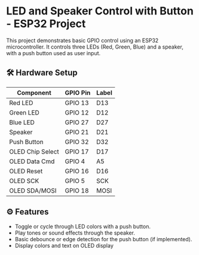 # LED and Speaker Control with Button - ESP32 Project

This project demonstrates basic GPIO control using an ESP32 microcontroller. It controls three LEDs (Red, Green, Blue) and a speaker, with a push button used as user input.

## 🛠️ Hardware Setup

| Component        | GPIO Pin | Label |
|------------------|----------|-------|
| Red LED          | GPIO 13  | D13   |
| Green LED        | GPIO 12  | D12   |
| Blue LED         | GPIO 27  | D27   |
| Speaker          | GPIO 21  | D21   |
| Push Button      | GPIO 32  | D32   |
| OLED Chip Select | GPIO 17  | D17   |
| OLED Data Cmd    | GPIO 4   | A5    |
| OLED Reset       | GPIO 16  | D16   |
| OLED SCK         | GPIO 5   | SCK   |
| OLED SDA/MOSI    | GPIO 18  | MOSI  |


## ⚙️ Features

- Toggle or cycle through LED colors with a push button.
- Play tones or sound effects through the speaker.
- Basic debounce or edge detection for the push button (if implemented).
- Display colors and text on OLED display

